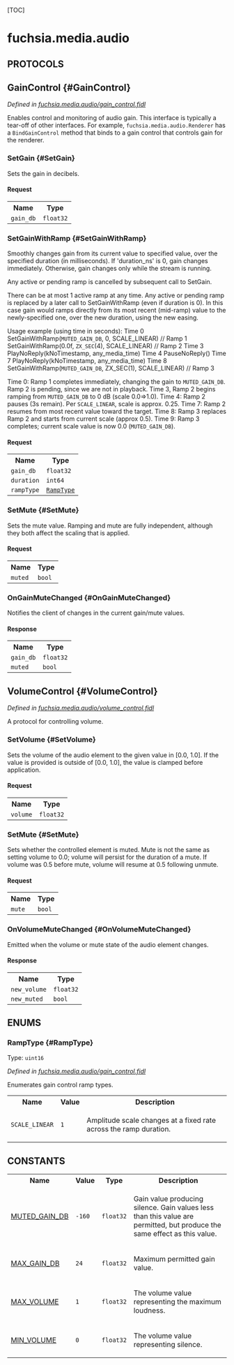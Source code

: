 [TOC]

# fuchsia.media.audio


## **PROTOCOLS**

## GainControl {#GainControl}
*Defined in [fuchsia.media.audio/gain_control.fidl](https://fuchsia.googlesource.com/fuchsia/+/master/sdk/fidl/fuchsia.media.audio/gain_control.fidl#17)*

<p>Enables control and monitoring of audio gain. This interface is typically
a tear-off of other interfaces. For example, <code>fuchsia.media.audio.Renderer</code>
has a <code>BindGainControl</code> method that binds to a gain control that controls
gain for the renderer.</p>

### SetGain {#SetGain}

<p>Sets the gain in decibels.</p>

#### Request
<table>
    <tr><th>Name</th><th>Type</th></tr>
    <tr>
            <td><code>gain_db</code></td>
            <td>
                <code>float32</code>
            </td>
        </tr></table>



### SetGainWithRamp {#SetGainWithRamp}

<p>Smoothly changes gain from its current value to specified value, over the
specified duration (in milliseconds). If 'duration_ns' is 0, gain changes
immediately. Otherwise, gain changes only while the stream is running.</p>
<p>Any active or pending ramp is cancelled by subsequent call to SetGain.</p>
<p>There can be at most 1 active ramp at any time. Any active or pending
ramp is replaced by a later call to SetGainWithRamp (even if duration is
0). In this case gain would ramps directly from its most recent
(mid-ramp) value to the newly-specified one, over the new duration,
using the new easing.</p>
<p>Usage example (using time in seconds):
Time 0
SetGainWithRamp(<code>MUTED_GAIN_DB</code>, 0, SCALE_LINEAR)         // Ramp 1
SetGainWithRamp(0.0f, <code>ZX_SEC</code>(4), SCALE_LINEAR)          // Ramp 2
Time 3
PlayNoReply(kNoTimestamp, any_media_time)
Time 4
PauseNoReply()
Time 7
PlayNoReply(kNoTimestamp, any_media_time)
Time 8
SetGainWithRamp(<code>MUTED_GAIN_DB</code>, ZX_SEC(1), SCALE_LINEAR) // Ramp 3</p>
<p>Time 0: Ramp 1 completes immediately, changing the gain to <code>MUTED_GAIN_DB</code>.
Ramp 2 is pending, since we are not in playback.
Time 3, Ramp 2 begins ramping from <code>MUTED_GAIN_DB</code> to 0 dB
(scale 0.0=&gt;1.0).
Time 4: Ramp 2 pauses (3s remain). Per <code>SCALE_LINEAR</code>, scale is approx.
0.25.
Time 7: Ramp 2 resumes from most recent value toward the target.
Time 8: Ramp 3 replaces Ramp 2 and starts from current scale
(approx 0.5).
Time 9: Ramp 3 completes; current scale value is now 0.0 (<code>MUTED_GAIN_DB</code>).</p>

#### Request
<table>
    <tr><th>Name</th><th>Type</th></tr>
    <tr>
            <td><code>gain_db</code></td>
            <td>
                <code>float32</code>
            </td>
        </tr><tr>
            <td><code>duration</code></td>
            <td>
                <code>int64</code>
            </td>
        </tr><tr>
            <td><code>rampType</code></td>
            <td>
                <code><a class='link' href='#RampType'>RampType</a></code>
            </td>
        </tr></table>



### SetMute {#SetMute}

<p>Sets the mute value. Ramping and mute are fully independent, although
they both affect the scaling that is applied.</p>

#### Request
<table>
    <tr><th>Name</th><th>Type</th></tr>
    <tr>
            <td><code>muted</code></td>
            <td>
                <code>bool</code>
            </td>
        </tr></table>



### OnGainMuteChanged {#OnGainMuteChanged}

<p>Notifies the client of changes in the current gain/mute values.</p>



#### Response
<table>
    <tr><th>Name</th><th>Type</th></tr>
    <tr>
            <td><code>gain_db</code></td>
            <td>
                <code>float32</code>
            </td>
        </tr><tr>
            <td><code>muted</code></td>
            <td>
                <code>bool</code>
            </td>
        </tr></table>

## VolumeControl {#VolumeControl}
*Defined in [fuchsia.media.audio/volume_control.fidl](https://fuchsia.googlesource.com/fuchsia/+/master/sdk/fidl/fuchsia.media.audio/volume_control.fidl#14)*

<p>A protocol for controlling volume.</p>

### SetVolume {#SetVolume}

<p>Sets the volume of the audio element to the given value in
[0.0, 1.0]. If the value is provided is outside of [0.0, 1.0],
the value is clamped before application.</p>

#### Request
<table>
    <tr><th>Name</th><th>Type</th></tr>
    <tr>
            <td><code>volume</code></td>
            <td>
                <code>float32</code>
            </td>
        </tr></table>



### SetMute {#SetMute}

<p>Sets whether the controlled element is muted. Mute is not the same
as setting volume to 0.0; volume will persist for the duration of
a mute. If volume was 0.5 before mute, volume will resume at 0.5
following unmute.</p>

#### Request
<table>
    <tr><th>Name</th><th>Type</th></tr>
    <tr>
            <td><code>mute</code></td>
            <td>
                <code>bool</code>
            </td>
        </tr></table>



### OnVolumeMuteChanged {#OnVolumeMuteChanged}

<p>Emitted when the volume or mute state of the audio element changes.</p>



#### Response
<table>
    <tr><th>Name</th><th>Type</th></tr>
    <tr>
            <td><code>new_volume</code></td>
            <td>
                <code>float32</code>
            </td>
        </tr><tr>
            <td><code>new_muted</code></td>
            <td>
                <code>bool</code>
            </td>
        </tr></table>





## **ENUMS**

### RampType {#RampType}
Type: <code>uint16</code>

*Defined in [fuchsia.media.audio/gain_control.fidl](https://fuchsia.googlesource.com/fuchsia/+/master/sdk/fidl/fuchsia.media.audio/gain_control.fidl#83)*

<p>Enumerates gain control ramp types.</p>


<table>
    <tr><th>Name</th><th>Value</th><th>Description</th></tr><tr>
            <td><code>SCALE_LINEAR</code></td>
            <td><code>1</code></td>
            <td><p>Amplitude scale changes at a fixed rate across the ramp duration.</p>
</td>
        </tr></table>











## **CONSTANTS**

<table>
    <tr><th>Name</th><th>Value</th><th>Type</th><th>Description</th></tr><tr>
            <td><a href="https://fuchsia.googlesource.com/fuchsia/+/master/sdk/fidl/fuchsia.media.audio/gain_control.fidl#77">MUTED_GAIN_DB</a></td>
            <td>
                    <code>-160</code>
                </td>
                <td><code>float32</code></td>
            <td><p>Gain value producing silence. Gain values less than this value are permitted,
but produce the same effect as this value.</p>
</td>
        </tr>
    <tr>
            <td><a href="https://fuchsia.googlesource.com/fuchsia/+/master/sdk/fidl/fuchsia.media.audio/gain_control.fidl#80">MAX_GAIN_DB</a></td>
            <td>
                    <code>24</code>
                </td>
                <td><code>float32</code></td>
            <td><p>Maximum permitted gain value.</p>
</td>
        </tr>
    <tr>
            <td><a href="https://fuchsia.googlesource.com/fuchsia/+/master/sdk/fidl/fuchsia.media.audio/volume_control.fidl#8">MAX_VOLUME</a></td>
            <td>
                    <code>1</code>
                </td>
                <td><code>float32</code></td>
            <td><p>The volume value representing the maximum loudness.</p>
</td>
        </tr>
    <tr>
            <td><a href="https://fuchsia.googlesource.com/fuchsia/+/master/sdk/fidl/fuchsia.media.audio/volume_control.fidl#11">MIN_VOLUME</a></td>
            <td>
                    <code>0</code>
                </td>
                <td><code>float32</code></td>
            <td><p>The volume value representing silence.</p>
</td>
        </tr>
    
</table>



